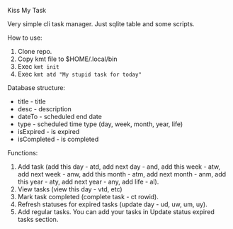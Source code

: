 Kiss My Task

Very simple cli task manager. Just sqlite table and some scripts.

How to use:
1. Clone repo.
2. Copy kmt file to $HOME/.local/bin
3. Exec ```kmt init```
4. Exec ```kmt atd "My stupid task for today"```

Database structure:

- title - title
- desc - description
- dateTo - scheduled end date 
- type - scheduled time type (day, week, month, year, life)
- isExpired - is expired
- isCompleted - is completed

Functions:

1. Add task (add this day - atd, add next day - and, add this week - atw, add next week - anw, add this month - atm, add next month - anm, add this year - aty, add next year - any, add life - al).
2. View tasks (view this day - vtd, etc)
3. Mark task completed (complete task - ct rowid).
4. Refresh statuses for expired tasks (update day - ud, uw, um, uy).
5. Add regular tasks. You can add your tasks in Update status expired tasks section.
